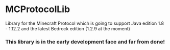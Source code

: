 # MCProtocolLib

Library for the Minecraft Protocol which is going to support Java edition 1.8 - 1.12.2 and the latest Bedrock edition (1.2.9 at the moment)

### This library is in the early development face and far from done!
